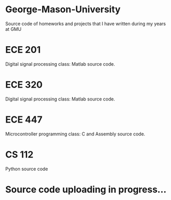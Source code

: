 # George-Mason-University
Source code of homeworks and projects that I have written during my years at GMU

# ECE 201
Digital signal processing class: Matlab source code.

# ECE 320
Digital signal processing class: Matlab source code.

# ECE 447
Microcontroller programming class: C and Assembly source code.

# CS 112
Python source code

# Source code uploading in progress...

